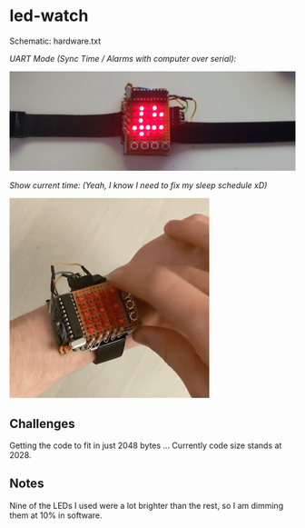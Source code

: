 # led-watch

Schematic: hardware.txt

*UART Mode (Sync Time / Alarms with computer over serial):*

![UART Mode](images/watch.jpeg)

*Show current time: (Yeah, I know I need to fix my sleep schedule xD)*

![Clock](images/watch.gif)

## Challenges

Getting the code to fit in just 2048 bytes ...
Currently code size stands at 2028.

## Notes

Nine of the LEDs I used were a lot brighter than the rest, so I am dimming them at 10% in software.

